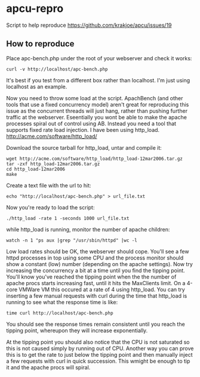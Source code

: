 apcu-repro
==========

Script to help reproduce https://github.com/krakjoe/apcu/issues/19

How to reproduce
----------------

Place apc-bench.php under the root of your webserver and check it works:

```
curl -v http://localhost/apc-bench.php
```

It's best if you test from a different box rather than localhost. I'm just using localhost as an example.

Now you need to throw some load at the script. ApachBench (and other tools that use a fixed concurrency model) aren't great for reproducing this issue as the concurrent threads will just hang, rather than pushing further traffic at the webserver. Eseentially you wont be able to make the apache processes spiral out of control using AB. Instead you need a tool that supports fixed rate load injection. I have been using http_load. http://acme.com/software/http_load/

Download the source tarball for http_load, untar and compile it:

```
wget http://acme.com/software/http_load/http_load-12mar2006.tar.gz
tar -zxf http_load-12mar2006.tar.gz
cd http_load-12mar2006
make
```
Create a text file with the url to hit:


```
echo "http://localhost/apc-bench.php" > url_file.txt
```
Now you're ready to load the script:


```
./http_load -rate 1 -seconds 1000 url_file.txt
```

while http_load is running, monitor the number of apache children:

```
watch -n 1 "ps aux |grep "/usr/sbin/httpd" |wc -l
```

Low load rates should be OK, the webserver should cope. You'll see a few httpd processes in top using some CPU and the process monitor should show a constant (low) number (depending on the apache settings). Now try increasing the concurrency a bit at a time until you find the tipping point. You'll know you've reached the tipping point when the the number of apache procs starts increasing fast, until it hits the MaxClients limit. On a 4-core VMWare VM this occured at a rate of 4 using http_load. You can try inserting a few manual requests with curl during the time that http_load is running to see what the response time is like:

``` 
time curl http://localhost/apc-bench.php
```

You should see the response times remain consistent until you reach the tipping point, whereupon they will increase exponentially.

At the tipping point you should also notice that the CPU is not saturated so this is not caused simply by running out of CPU. Another way you can prove this is to get the rate to just below the tipping point and then manually inject a few requests with curl in quick succession. This wmight be enough to tip it and the apache procs will spiral.

